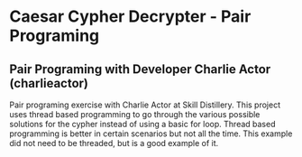 # Caesar Cypher Decrypter - Pair Programing

## Pair Programing with Developer Charlie Actor (charlieactor)

Pair programing exercise with Charlie Actor at Skill Distillery.
This project uses thread based programming to go through the various possible solutions for the cypher instead of using a basic for loop. Thread based programming is better in certain scenarios but not all the time. This example did not need to be threaded, but is a good example of it. 